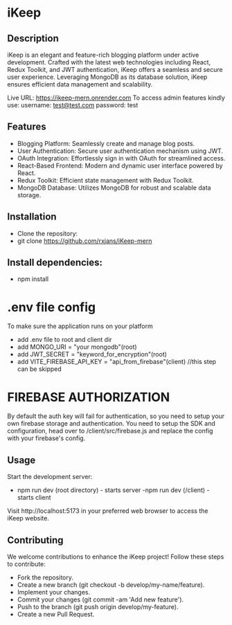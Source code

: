 # iKeep

## Description
iKeep is an elegant and feature-rich blogging platform under active development. Crafted with the latest web technologies including React, Redux Toolkit, and JWT authentication, iKeep offers a seamless and secure user experience. Leveraging MongoDB as its database solution, iKeep ensures efficient data management and scalability.

Live URL: https://ikeep-mern.onrender.com
To access admin features kindly use: username: test@test.com password: test  

## Features
- Blogging Platform: Seamlessly create and manage blog posts.
- User Authentication: Secure user authentication mechanism using JWT.
- OAuth Integration: Effortlessly sign in with OAuth for streamlined access.
- React-Based Frontend: Modern and dynamic user interface powered by React.
- Redux Toolkit: Efficient state management with Redux Toolkit.
- MongoDB Database: Utilizes MongoDB for robust and scalable data storage.

## Installation
- Clone the repository:
- git clone https://github.com/rxjans/iKeep-mern

## Install dependencies:

- npm install

# .env file config
To make sure the application runs on your platform
- add .env file to root and client dir
- add MONGO_URI = "your mongodb"(root)
- add JWT_SECRET = "keyword_for_encryption"(root)
- add VITE_FIREBASE_API_KEY = "api_from_firebase"(client) //this step can be skipped 

# FIREBASE AUTHORIZATION
By default the auth key will fail for authentication, so you need to setup your own firebase storage and authentication. You need to setup the SDK and configuration, head over to /client/src/firebase.js and replace the config with your firebase's config.

## Usage
Start the development server:
- npm run dev (root directory) - starts server
-npm run dev (/client) - starts client

Visit http://localhost:5173 in your preferred web browser to access the iKeep website.

## Contributing
We welcome contributions to enhance the iKeep project! Follow these steps to contribute:

- Fork the repository.
- Create a new branch (git checkout -b develop/my-name/feature).
- Implement your changes.
- Commit your changes (git commit -am 'Add new feature').
- Push to the branch (git push origin develop/my-feature).
- Create a new Pull Request.
